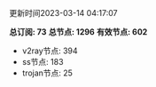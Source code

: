 更新时间2023-03-14 04:17:07

**总订阅: 73**
**总节点: 1296**
**有效节点: 602**
- v2ray节点: 394
- ss节点: 183
- trojan节点: 25
